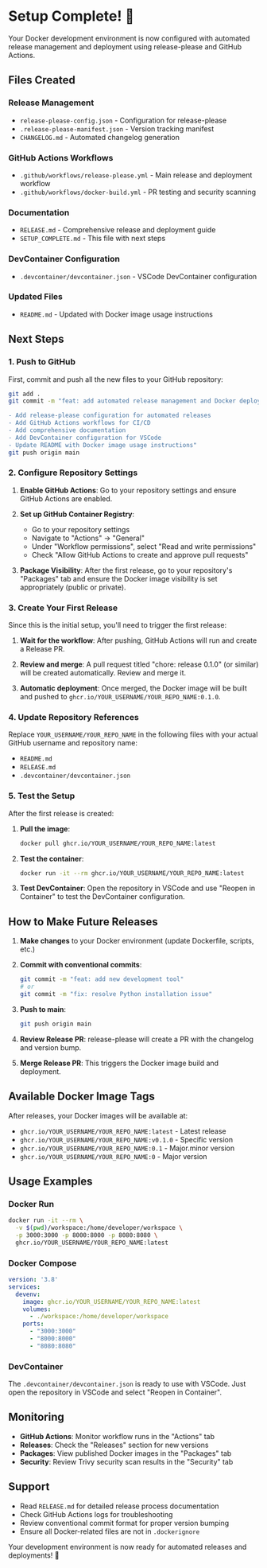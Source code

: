 # Setup Complete! 🎉

Your Docker development environment is now configured with automated release management and deployment using release-please and GitHub Actions.

## Files Created

### Release Management
- `release-please-config.json` - Configuration for release-please
- `.release-please-manifest.json` - Version tracking manifest
- `CHANGELOG.md` - Automated changelog generation

### GitHub Actions Workflows
- `.github/workflows/release-please.yml` - Main release and deployment workflow
- `.github/workflows/docker-build.yml` - PR testing and security scanning

### Documentation
- `RELEASE.md` - Comprehensive release and deployment guide
- `SETUP_COMPLETE.md` - This file with next steps

### DevContainer Configuration
- `.devcontainer/devcontainer.json` - VSCode DevContainer configuration

### Updated Files
- `README.md` - Updated with Docker image usage instructions

## Next Steps

### 1. Push to GitHub

First, commit and push all the new files to your GitHub repository:

```bash
git add .
git commit -m "feat: add automated release management and Docker deployment

- Add release-please configuration for automated releases
- Add GitHub Actions workflows for CI/CD
- Add comprehensive documentation
- Add DevContainer configuration for VSCode
- Update README with Docker image usage instructions"
git push origin main
```

### 2. Configure Repository Settings

1. **Enable GitHub Actions**: Go to your repository settings and ensure GitHub Actions are enabled.

2. **Set up GitHub Container Registry**: 
   - Go to your repository settings
   - Navigate to "Actions" → "General"
   - Under "Workflow permissions", select "Read and write permissions"
   - Check "Allow GitHub Actions to create and approve pull requests"

3. **Package Visibility**: After the first release, go to your repository's "Packages" tab and ensure the Docker image visibility is set appropriately (public or private).

### 3. Create Your First Release

Since this is the initial setup, you'll need to trigger the first release:

1. **Wait for the workflow**: After pushing, GitHub Actions will run and create a Release PR.

2. **Review and merge**: A pull request titled "chore: release 0.1.0" (or similar) will be created automatically. Review and merge it.

3. **Automatic deployment**: Once merged, the Docker image will be built and pushed to `ghcr.io/YOUR_USERNAME/YOUR_REPO_NAME:0.1.0`.

### 4. Update Repository References

Replace `YOUR_USERNAME/YOUR_REPO_NAME` in the following files with your actual GitHub username and repository name:

- `README.md`
- `RELEASE.md`
- `.devcontainer/devcontainer.json`

### 5. Test the Setup

After the first release is created:

1. **Pull the image**:
   ```bash
   docker pull ghcr.io/YOUR_USERNAME/YOUR_REPO_NAME:latest
   ```

2. **Test the container**:
   ```bash
   docker run -it --rm ghcr.io/YOUR_USERNAME/YOUR_REPO_NAME:latest
   ```

3. **Test DevContainer**: Open the repository in VSCode and use "Reopen in Container" to test the DevContainer configuration.

## How to Make Future Releases

1. **Make changes** to your Docker environment (update Dockerfile, scripts, etc.)

2. **Commit with conventional commits**:
   ```bash
   git commit -m "feat: add new development tool"
   # or
   git commit -m "fix: resolve Python installation issue"
   ```

3. **Push to main**:
   ```bash
   git push origin main
   ```

4. **Review Release PR**: release-please will create a PR with the changelog and version bump.

5. **Merge Release PR**: This triggers the Docker image build and deployment.

## Available Docker Image Tags

After releases, your Docker images will be available at:

- `ghcr.io/YOUR_USERNAME/YOUR_REPO_NAME:latest` - Latest release
- `ghcr.io/YOUR_USERNAME/YOUR_REPO_NAME:v0.1.0` - Specific version
- `ghcr.io/YOUR_USERNAME/YOUR_REPO_NAME:0.1` - Major.minor version
- `ghcr.io/YOUR_USERNAME/YOUR_REPO_NAME:0` - Major version

## Usage Examples

### Docker Run
```bash
docker run -it --rm \
  -v $(pwd)/workspace:/home/developer/workspace \
  -p 3000:3000 -p 8000:8000 -p 8080:8080 \
  ghcr.io/YOUR_USERNAME/YOUR_REPO_NAME:latest
```

### Docker Compose
```yaml
version: '3.8'
services:
  devenv:
    image: ghcr.io/YOUR_USERNAME/YOUR_REPO_NAME:latest
    volumes:
      - ./workspace:/home/developer/workspace
    ports:
      - "3000:3000"
      - "8000:8000"
      - "8080:8080"
```

### DevContainer
The `.devcontainer/devcontainer.json` is ready to use with VSCode. Just open the repository in VSCode and select "Reopen in Container".

## Monitoring

- **GitHub Actions**: Monitor workflow runs in the "Actions" tab
- **Releases**: Check the "Releases" section for new versions
- **Packages**: View published Docker images in the "Packages" tab
- **Security**: Review Trivy security scan results in the "Security" tab

## Support

- Read `RELEASE.md` for detailed release process documentation
- Check GitHub Actions logs for troubleshooting
- Review conventional commit format for proper version bumping
- Ensure all Docker-related files are not in `.dockerignore`

Your development environment is now ready for automated releases and deployments! 🚀
